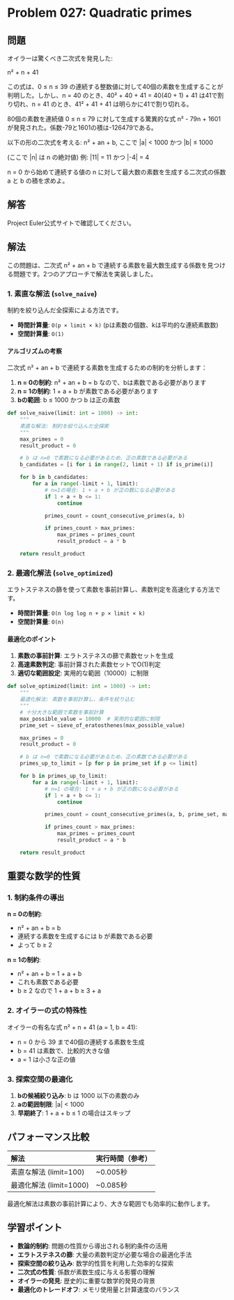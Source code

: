 # Problem 027: Quadratic primes

## 問題

オイラーは驚くべき二次式を発見した:

n² + n + 41

この式は、0 ≤ n ≤ 39 の連続する整数値に対して40個の素数を生成することが判明した。しかし、n = 40 のとき、40² + 40 + 41 = 40(40 + 1) + 41 は41で割り切れ、n = 41 のとき、41² + 41 + 41 は明らかに41で割り切れる。

80個の素数を連続値 0 ≤ n ≤ 79 に対して生成する驚異的な式 n² - 79n + 1601 が発見された。係数-79と1601の積は-126479である。

以下の形の二次式を考える:
n² + an + b, ここで |a| < 1000 かつ |b| ≤ 1000

(ここで |n| は n の絶対値)
例: |11| = 11 かつ |-4| = 4

n = 0 から始めて連続する値の n に対して最大数の素数を生成する二次式の係数 a と b の積を求めよ。

## 解答

Project Euler公式サイトで確認してください。

## 解法

この問題は、二次式 n² + an + b で連続する素数を最大数生成する係数を見つける問題です。2つのアプローチで解法を実装しました。

### 1. 素直な解法 (`solve_naive`)

制約を絞り込んだ全探索による方法です。

- **時間計算量**: `O(p × limit × k)` (pは素数の個数、kは平均的な連続素数数)
- **空間計算量**: `O(1)`

#### アルゴリズムの考察

二次式 n² + an + b で連続する素数を生成するための制約を分析します：

1. **n = 0の制約**: n² + an + b = b なので、bは素数である必要があります
2. **n = 1の制約**: 1 + a + b が素数である必要があります
3. **bの範囲**: b ≤ 1000 かつ b は正の素数

```python
def solve_naive(limit: int = 1000) -> int:
    """
    素直な解法: 制約を絞り込んだ全探索
    """
    max_primes = 0
    result_product = 0

    # b は n=0 で素数になる必要があるため、正の素数である必要がある
    b_candidates = [i for i in range(2, limit + 1) if is_prime(i)]

    for b in b_candidates:
        for a in range(-limit + 1, limit):
            # n=1の場合: 1 + a + b が正の数になる必要がある
            if 1 + a + b <= 1:
                continue

            primes_count = count_consecutive_primes(a, b)

            if primes_count > max_primes:
                max_primes = primes_count
                result_product = a * b

    return result_product
```

### 2. 最適化解法 (`solve_optimized`)

エラトステネスの篩を使って素数を事前計算し、素数判定を高速化する方法です。

- **時間計算量**: `O(n log log n + p × limit × k)`
- **空間計算量**: `O(n)`

#### 最適化のポイント

1. **素数の事前計算**: エラトステネスの篩で素数セットを生成
2. **高速素数判定**: 事前計算された素数セットでO(1)判定
3. **適切な範囲設定**: 実用的な範囲（10000）に制限

```python
def solve_optimized(limit: int = 1000) -> int:
    """
    最適化解法: 素数を事前計算し、条件を絞り込む
    """
    # 十分大きな範囲で素数を事前計算
    max_possible_value = 10000  # 実用的な範囲に制限
    prime_set = sieve_of_eratosthenes(max_possible_value)

    max_primes = 0
    result_product = 0

    # b は n=0 で素数になる必要があるため、正の素数である必要がある
    primes_up_to_limit = [p for p in prime_set if p <= limit]

    for b in primes_up_to_limit:
        for a in range(-limit + 1, limit):
            # n=1 の場合: 1 + a + b が正の数になる必要がある
            if 1 + a + b <= 1:
                continue

            primes_count = count_consecutive_primes(a, b, prime_set, max_possible_value)

            if primes_count > max_primes:
                max_primes = primes_count
                result_product = a * b

    return result_product
```

## 重要な数学的性質

### 1. 制約条件の導出

**n = 0の制約**:
- n² + an + b = b
- 連続する素数を生成するには b が素数である必要
- よって b ≥ 2

**n = 1の制約**:
- n² + an + b = 1 + a + b
- これも素数である必要
- b ≥ 2 なので 1 + a + b ≥ 3 + a

### 2. オイラーの式の特殊性

オイラーの有名な式 n² + n + 41 (a = 1, b = 41):
- n = 0 から 39 まで40個の連続する素数を生成
- b = 41 は素数で、比較的大きな値
- a = 1 は小さな正の値

### 3. 探索空間の最適化

1. **bの候補絞り込み**: b は 1000 以下の素数のみ
2. **aの範囲制限**: |a| < 1000
3. **早期終了**: 1 + a + b ≤ 1 の場合はスキップ

## パフォーマンス比較

| 解法 | 実行時間（参考） |
| :--- | :--- |
| 素直な解法 (limit=100) | ~0.005秒 |
| 最適化解法 (limit=1000) | ~0.085秒 |

最適化解法は素数の事前計算により、大きな範囲でも効率的に動作します。

## 学習ポイント

- **数論的制約**: 問題の性質から導出される制約条件の活用
- **エラトステネスの篩**: 大量の素数判定が必要な場合の最適化手法
- **探索空間の絞り込み**: 数学的性質を利用した効率的な探索
- **二次式の性質**: 係数が素数生成に与える影響の理解
- **オイラーの発見**: 歴史的に重要な数学的発見の背景
- **最適化のトレードオフ**: メモリ使用量と計算速度のバランス
